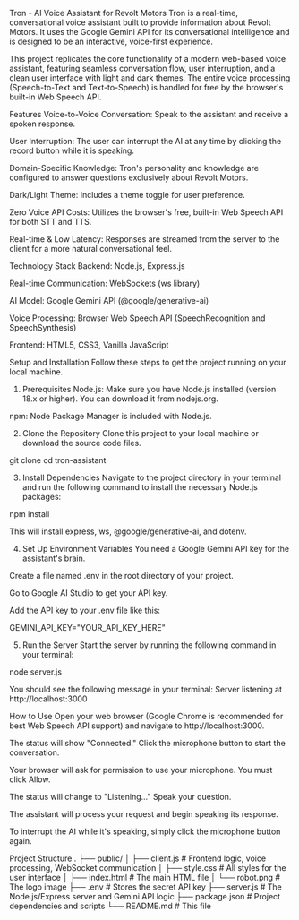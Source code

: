 Tron - AI Voice Assistant for Revolt Motors
Tron is a real-time, conversational voice assistant built to provide information about Revolt Motors. It uses the Google Gemini API for its conversational intelligence and is designed to be an interactive, voice-first experience.

This project replicates the core functionality of a modern web-based voice assistant, featuring seamless conversation flow, user interruption, and a clean user interface with light and dark themes. The entire voice processing (Speech-to-Text and Text-to-Speech) is handled for free by the browser's built-in Web Speech API.

Features
Voice-to-Voice Conversation: Speak to the assistant and receive a spoken response.

User Interruption: The user can interrupt the AI at any time by clicking the record button while it is speaking.

Domain-Specific Knowledge: Tron's personality and knowledge are configured to answer questions exclusively about Revolt Motors.

Dark/Light Theme: Includes a theme toggle for user preference.

Zero Voice API Costs: Utilizes the browser's free, built-in Web Speech API for both STT and TTS.

Real-time & Low Latency: Responses are streamed from the server to the client for a more natural conversational feel.

Technology Stack
Backend: Node.js, Express.js

Real-time Communication: WebSockets (ws library)

AI Model: Google Gemini API (@google/generative-ai)

Voice Processing: Browser Web Speech API (SpeechRecognition and SpeechSynthesis)

Frontend: HTML5, CSS3, Vanilla JavaScript

Setup and Installation
Follow these steps to get the project running on your local machine.

1. Prerequisites
Node.js: Make sure you have Node.js installed (version 18.x or higher). You can download it from nodejs.org.

npm: Node Package Manager is included with Node.js.

2. Clone the Repository
Clone this project to your local machine or download the source code files.

git clone <your-repository-url>
cd tron-assistant

3. Install Dependencies
Navigate to the project directory in your terminal and run the following command to install the necessary Node.js packages:

npm install

This will install express, ws, @google/generative-ai, and dotenv.

4. Set Up Environment Variables
You need a Google Gemini API key for the assistant's brain.

Create a file named .env in the root directory of your project.

Go to Google AI Studio to get your API key.

Add the API key to your .env file like this:

GEMINI_API_KEY="YOUR_API_KEY_HERE"

5. Run the Server
Start the server by running the following command in your terminal:

node server.js

You should see the following message in your terminal:
Server listening at http://localhost:3000

How to Use
Open your web browser (Google Chrome is recommended for best Web Speech API support) and navigate to http://localhost:3000.

The status will show "Connected." Click the microphone button to start the conversation.

Your browser will ask for permission to use your microphone. You must click Allow.

The status will change to "Listening..." Speak your question.

The assistant will process your request and begin speaking its response.

To interrupt the AI while it's speaking, simply click the microphone button again.

Project Structure
.
├── public/
│   ├── client.js       # Frontend logic, voice processing, WebSocket communication
│   ├── style.css       # All styles for the user interface
│   ├── index.html      # The main HTML file
│   └── robot.png       # The logo image
├── .env                # Stores the secret API key
├── server.js           # The Node.js/Express server and Gemini API logic
├── package.json        # Project dependencies and scripts
└── README.md           # This file
